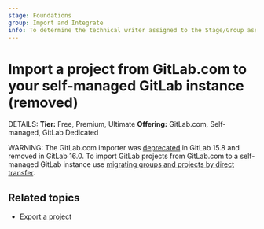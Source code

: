 ```yaml
---
stage: Foundations
group: Import and Integrate
info: To determine the technical writer assigned to the Stage/Group associated with this page, see https://handbook.gitlab.com/handbook/product/ux/technical-writing/#assignments
---
```


# Import a project from GitLab.com to your self-managed GitLab instance (removed)

DETAILS:
**Tier:** Free, Premium, Ultimate
**Offering:** GitLab.com, Self-managed, GitLab Dedicated

WARNING:
The GitLab.com importer was [deprecated](https://gitlab.com/gitlab-org/gitlab/-/merge_requests/108502) in GitLab 15.8
and removed in GitLab 16.0. To import GitLab projects from GitLab.com to a self-managed GitLab instance use
[migrating groups and projects by direct transfer](../../group/import/index.md).

## Related topics

- [Export a project](../settings/import_export.md#export-a-project-and-its-data)
